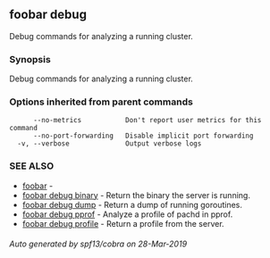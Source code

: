## foobar debug

Debug commands for analyzing a running cluster.

### Synopsis


Debug commands for analyzing a running cluster.

### Options inherited from parent commands

```
      --no-metrics           Don't report user metrics for this command
      --no-port-forwarding   Disable implicit port forwarding
  -v, --verbose              Output verbose logs
```

### SEE ALSO
* [foobar](foobar.md)	 - 
* [foobar debug binary](foobar_debug_binary.md)	 - Return the binary the server is running.
* [foobar debug dump](foobar_debug_dump.md)	 - Return a dump of running goroutines.
* [foobar debug pprof](foobar_debug_pprof.md)	 - Analyze a profile of pachd in pprof.
* [foobar debug profile](foobar_debug_profile.md)	 - Return a profile from the server.

###### Auto generated by spf13/cobra on 28-Mar-2019
